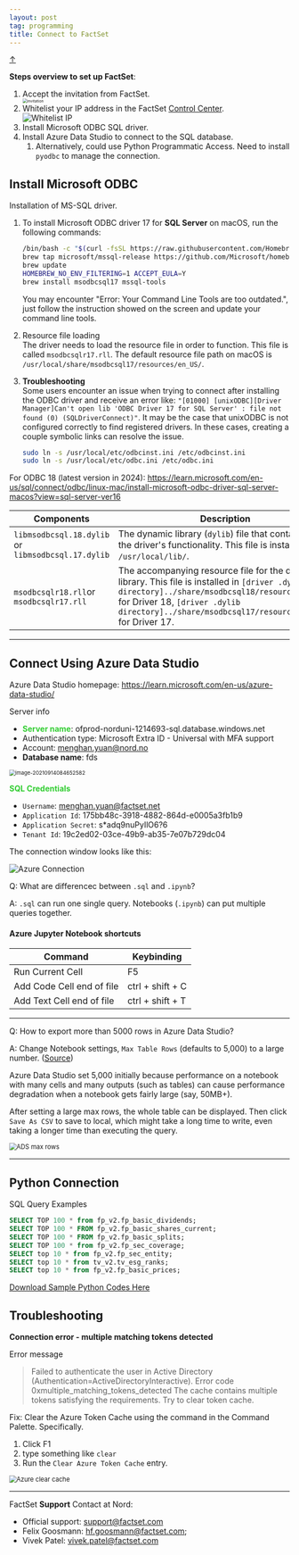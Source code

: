 ```yaml
---
layout: post
tag: programming
title: Connect to FactSet
---
```


<a class="top-link hide" href="#" id="js-top">↑</a>

**Steps overview to set up FactSet**:

<ol>
<li> Accept the invitation from FactSet. 
<img src="https://drive.google.com/thumbnail?id=1mIURDf2KsAGCs7OgWDLuciSACUAeCAVA&sz=w1000" alt="invitation" style="display: block; margin-right: auto; margin-left: auto; zoom:50%;" />
</li>
<li>  Whitelist your IP address in the FactSet <a href="https://controlcenter.factset.com/enterprise-data/cloud-credentials">Control Center</a>. 
<img src="https://drive.google.com/thumbnail?id=1sn8lGriU_wuDikhrJDrz_yWjjlNyvzau&sz=w1000" alt="Whitelist IP" style="display: block; margin-right: auto; margin-left: auto; zoom:100%;" />
</li>

<li>  Install Microsoft ODBC SQL driver. </li>
<li>  Install Azure Data Studio to connect to the SQL database.

   <ol type="pa"> 
   <li> Alternatively, could use Python Programmatic Access. Need to install <code>pyodbc</code> to manage the connection. </li>
   </ol>
</li>
</ol>

##  Install Microsoft ODBC

Installation of MS-SQL driver.

1. To install Microsoft ODBC driver 17 for **SQL Server** on macOS, run the following commands:
   ```bash
   /bin/bash -c "$(curl -fsSL https://raw.githubusercontent.com/Homebrew/install/master/install.sh)" 
   brew tap microsoft/mssql-release https://github.com/Microsoft/homebrew-mssql-release 
   brew update 
   HOMEBREW_NO_ENV_FILTERING=1 ACCEPT_EULA=Y 
   brew install msodbcsql17 mssql-tools
   ```
   You may encounter "Error: Your Command Line Tools are too outdated.", just follow the instruction showed on the screen and update your command line tools.

2. Resource file loading \
   The driver needs to load the resource file in order to function. 
   This file is called `msodbcsqlr17.rll`. The default resource file path on macOS is `/usr/local/share/msodbcsql17/resources/en_US/`.

3. **Troubleshooting** \
   Some users encounter an issue when trying to connect after installing the ODBC driver and receive an error like: `"[01000] [unixODBC][Driver Manager]Can't open lib 'ODBC Driver 17 for SQL Server' : file not found (0) (SQLDriverConnect)"`. It may be the case that unixODBC is not configured correctly to find registered drivers. In these cases, creating a couple symbolic links can resolve the issue.

   ```bash
   sudo ln -s /usr/local/etc/odbcinst.ini /etc/odbcinst.ini
   sudo ln -s /usr/local/etc/odbc.ini /etc/odbc.ini
   ```



For ODBC 18 (latest version in 2024): <https://learn.microsoft.com/en-us/sql/connect/odbc/linux-mac/install-microsoft-odbc-driver-sql-server-macos?view=sql-server-ver16>



| Components                                         | Description                                                  |
| -------------------------------------------------- | ------------------------------------------------------------ |
| `libmsodbcsql.18.dylib` or `libmsodbcsql.17.dylib` | The dynamic library (`dylib`) file that contains all of the driver's functionality. This file is installed in `/usr/local/lib/`. |
| `msodbcsqlr18.rll`or `msodbcsqlr17.rll`            | The accompanying resource file for the driver library. This file is installed in `[driver .dylib directory]../share/msodbcsql18/resources/en_US/` for Driver 18, `[driver .dylib directory]../share/msodbcsql17/resources/en_US/` for Driver 17. |





___

## Connect Using **Azure Data Studio**

Azure Data Studio homepage: <https://learn.microsoft.com/en-us/azure-data-studio/>

Server info

- <span style='color:#32CD32'>**Server name**</span>: ofprod-norduni-1214693-sql.database.windows.net
- Authentication type: Microsoft Extra ID - Universal with MFA support
- Account: menghan.yuan@nord.no
- **Database name**: fds

<img src="https://drive.google.com/thumbnail?id=1nO_hwdBpDAwzijkNPOskhSnrufEPA123&sz=w1000" alt="image-20210914084652582" style="zoom:67%;" />



<span style='color:#32CD32'>**SQL Credentials**</span>

- `Username`: menghan.yuan@factset.net
- `Application Id`: 175bb48c-3918-4882-864d-e0005a3fb1b9
- `Application Secret`: s*adq9nuPyIlO6?6
- `Tenant Id`: 19c2ed02-03ce-49b9-ab35-7e07b729dc04



The connection window looks like this:

<img src="https://drive.google.com/thumbnail?id=1OTqG-rNRKL247_73Ja9_Ttf02g4ebIDC&sz=w1000" alt="Azure Connection" style="display: block; margin-right: auto; margin-left: auto; zoom:100%;" />



Q: What are differencec between `.sql` and `.ipynb`?

A: `.sql` can run one single query. Notebooks (`.ipynb`) can put multiple queries together.



#### Azure Jupyter Notebook shortcuts

| Command                   | Keybinding       |
| ------------------------- | ---------------- |
| Run Current Cell          | F5               |
| Add Code Cell end of file | ctrl + shift + C |
| Add Text Cell end of file | ctrl + shift + T |

___

Q: How to export more than 5000 rows in Azure Data Studio?

A: Change Notebook settings, `Max Table Rows` (defaults to 5,000) to a large number. ([Source](https://github.com/microsoft/azuredatastudio/issues/10389#issuecomment-629429453))

Azure Data Studio set 5,000 initially because performance on a notebook with many cells and many outputs (such as tables) can cause performance degradation when a notebook gets fairly large (say, 50MB+).

After setting a large max rows, the whole table can be displayed. Then click `Save As CSV` to save to local, which might take a long time to write, even taking a longer time than executing the query.

<img src="https://drive.google.com/thumbnail?id=1Oa-vOxuSKl_rqwP6N7i0vmcHwPebxh2L&sz=w1000" alt="ADS max rows" style="display: block; margin-right: auto; margin-left: auto; zoom:80%;" />



___

## **Python** Connection

SQL Query Examples
```sql
SELECT TOP 100 * from fp_v2.fp_basic_dividends;
SELECT TOP 100 * FROM fp_v2.fp_basic_shares_current;
SELECT TOP 100 * FROM fp_v2.fp_basic_splits;
SELECT TOP 100 * from fp_v2.fp_sec_coverage;
SELECT top 10 * from fp_v2.fp_sec_entity;
SELECT top 10 * from tv_v2.tv_esg_ranks;
SELECT top 10 * from fp_v2.fp_basic_prices;
```

<a href="{{ site.baseurl}}/source/FaceSet_Sample_Codes.ipynb">Download Sample Python Codes Here</a>





## Troubleshooting

**Connection error - multiple matching tokens detected**

Error message

> Failed to authenticate the user in Active Directory (Authentication=ActiveDirectoryInteractive).
> Error code 0xmultiple_matching_tokens_detected
> The cache contains multiple tokens satisfying the requirements. Try to clear token cache.

Fix: Clear the Azure Token Cache using the command in the Command Palette. Specifically.

1. Click F1
2. type something like `clear`
3. Run the `Clear Azure Token Cache` entry.

<img src="https://drive.google.com/thumbnail?id=15nkQUk6TAWVJgXa5Z8YxwWMX_Ynv4p6t&sz=w1000" alt="Azure clear cache" style="display: block; margin-right: auto; margin-left: auto; zoom:80%;" />






___




FactSet **Support** Contact at Nord:
- Official support: [support@factset.com](mailto:support@factset.com)
- Felix Goosmann: [hf.goosmann@factset.com](mailto:hf.goosmann@factset.com); 
- Vivek Patel: [vivek.patel@factset.com](mailto:vivek.patel@factset.com)





